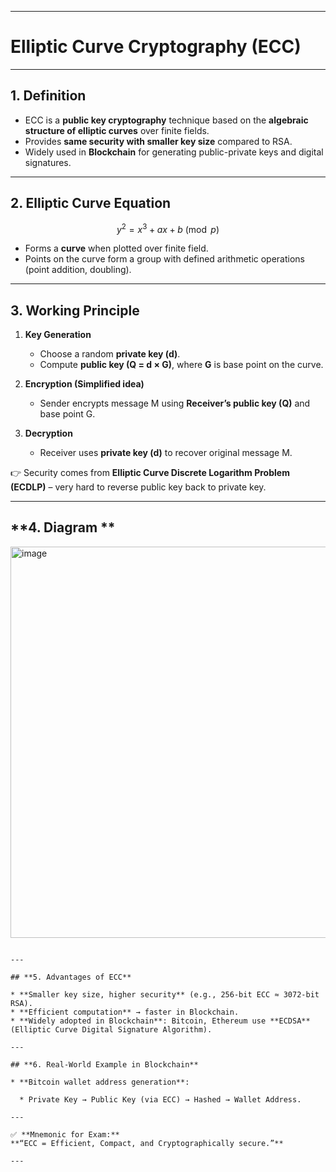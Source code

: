 

---

# **Elliptic Curve Cryptography (ECC)**

---

## **1. Definition**

* ECC is a **public key cryptography** technique based on the **algebraic structure of elliptic curves** over finite fields.
* Provides **same security with smaller key size** compared to RSA.
* Widely used in **Blockchain** for generating public-private keys and digital signatures.

---

## **2. Elliptic Curve Equation**

$$
y^2 = x^3 + ax + b \pmod{p}
$$

* Forms a **curve** when plotted over finite field.
* Points on the curve form a group with defined arithmetic operations (point addition, doubling).

---

## **3. Working Principle**

1. **Key Generation**

   * Choose a random **private key (d)**.
   * Compute **public key (Q = d × G)**, where **G** is base point on the curve.

2. **Encryption (Simplified idea)**

   * Sender encrypts message M using **Receiver’s public key (Q)** and base point G.

3. **Decryption**

   * Receiver uses **private key (d)** to recover original message M.

👉 Security comes from **Elliptic Curve Discrete Logarithm Problem (ECDLP)** – very hard to reverse public key back to private key.

---

## **4. Diagram **

<img width="891" height="626" alt="image" src="https://github.com/user-attachments/assets/5f8ab564-f3d7-44a9-b092-d3a3e2a37522" />



```

---

## **5. Advantages of ECC**

* **Smaller key size, higher security** (e.g., 256-bit ECC ≈ 3072-bit RSA).
* **Efficient computation** → faster in Blockchain.
* **Widely adopted in Blockchain**: Bitcoin, Ethereum use **ECDSA** (Elliptic Curve Digital Signature Algorithm).

---

## **6. Real-World Example in Blockchain**

* **Bitcoin wallet address generation**:

  * Private Key → Public Key (via ECC) → Hashed → Wallet Address.

---

✅ **Mnemonic for Exam:**
**“ECC = Efficient, Compact, and Cryptographically secure.”**

---

